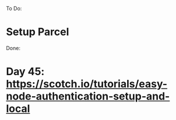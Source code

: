 To Do:
# Setup Parcel

Done:
# Day 45: https://scotch.io/tutorials/easy-node-authentication-setup-and-local
